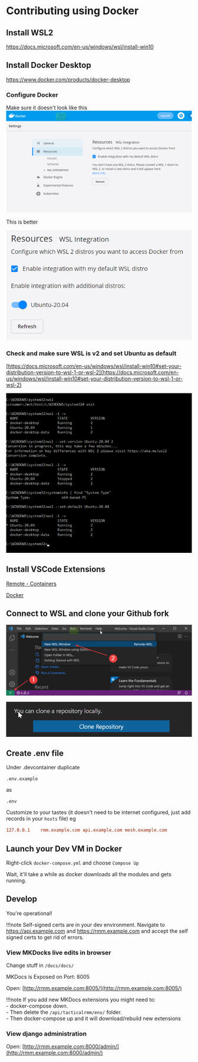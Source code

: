 # Contributing using Docker

## Install WSL2

<https://docs.microsoft.com/en-us/windows/wsl/install-win10>

## Install Docker Desktop

<https://www.docker.com/products/docker-desktop>

### Configure Docker

Make sure it doesn't look like this
![img](images/docker_WSL2_distros_missing.png)

This is better

![img](images/docker_with_ubuntu-20.04.png)

### Check and make sure WSL is v2 and set Ubuntu as default

[https://docs.microsoft.com/en-us/windows/wsl/install-win10#set-your-distribution-version-to-wsl-1-or-wsl-2](https://docs.microsoft.com/en-us/windows/wsl/install-win10#set-your-distribution-version-to-wsl-1-or-wsl-2)

![img](images/wls2_upgrade_and_set_default.png)

## Install VSCode Extensions

[Remote - Containers](https://marketplace.visualstudio.com/items?itemName=ms-vscode-remote.remote-containers)

[Docker](https://marketplace.visualstudio.com/items?itemName=ms-azuretools.vscode-docker)

## Connect to WSL and clone your Github fork

![Connect to WSL](images/vscode_wsl_docker_setup1.png)

![Clone Repo](images/vscode_wsl_docker_setup2.png)

## Create .env file

Under .devcontainer duplicate

```text
.env.example
```

as

```text
.env
```

Customize to your tastes (it doesn't need to be internet configured, just add records in your `hosts` file) eg

```conf
127.0.0.1    rmm.example.com api.example.com mesh.example.com
```

## Launch your Dev VM in Docker

Right-click `docker-compose.yml` and choose `Compose Up`

Wait, it'll take a while as docker downloads all the modules and gets running.

## Develop

You're operational!

!!!note
    Self-signed certs are in your dev environment. Navigate to <https://api.example.com> and <https://rmm.example.com> and accept the self signed certs to get rid of errors.

### View MKDocks live edits in browser

Change stuff in `/docs/docs/`

MKDocs is Exposed on Port: 8005

Open: [http://rmm.example.com:8005/](http://rmm.example.com:8005/)

!!!note
    If you add new MKDocs extensions you might need to:<br>
    - docker-compose down.<br>
    - Then delete the `/api/tacticalrmm/env/` folder.<br>
    - Then docker-compose up and it will download/rebuild new extensions

### View django administration

Open: [http://rmm.example.com:8000/admin/](http://rmm.example.com:8000/admin/)
